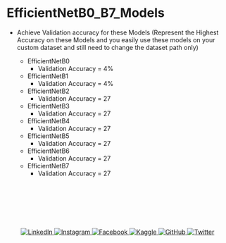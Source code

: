# EfficientNetB0_B7_Models

- Achieve Validation accuracy for these Models (Represent the Highest Accuracy on these Models and you easily use these models on your custom dataset and still need to change the dataset path only)
  
  - EfficientNetB0
    - Validation Accuracy = 4%
  - EfficientNetB1
    - Validation Accuracy = 4%
  - EfficientNetB2
    - Validation Accuracy = 27
  - EfficientNetB3
    - Validation Accuracy = 27
  - EfficientNetB4
    - Validation Accuracy = 27
  - EfficientNetB5
    - Validation Accuracy = 27
  - EfficientNetB6
    - Validation Accuracy = 27
  - EfficientNetB7
    - Validation Accuracy = 27
<br/><br/><br/><br/><br/><br/><br/>
<p align="center">
  <a href="https://www.linkedin.com/in/khizarjamshaidiqbal/" target="_blank">
    <img src="https://img.shields.io/badge/LinkedIn-0077B5?style=for-the-badge&logo=linkedin&logoColor=white" alt="LinkedIn">
  </a>
  <a href="https://www.instagram.com/khizarjamshaidiqbal_/ target="_blank"">
    <img src="https://img.shields.io/badge/Instagram-E4405F?style=for-the-badge&logo=instagram&logoColor=white" alt="Instagram">
  </a>
  <a href="https://www.facebook.com/KhizarJamshaidIqball" target="_blank">
    <img src="https://img.shields.io/badge/Facebook-1877F2?style=for-the-badge&logo=facebook&logoColor=white" alt="Facebook">
  </a>
  <a href="https://www.kaggle.com/khizarjamshaid/" target="_blank">
    <img src="https://img.shields.io/badge/Kaggle-20BEFF?style=for-the-badge&logo=kaggle&logoColor=white" alt="Kaggle">
  </a>
  <a href="https://github.com/KhizarJamshaidIqbal" target="_blank">
    <img src="https://img.shields.io/badge/GitHub-100000?style=for-the-badge&logo=github&logoColor=white" alt="GitHub">
  </a>
  <a href="https://twitter.com/KhizarJamshaid_" target="_blank">
    <img src="https://img.shields.io/badge/Twitter-1DA1F2?style=for-the-badge&logo=twitter&logoColor=white" alt="Twitter">
  </a>
</p>
